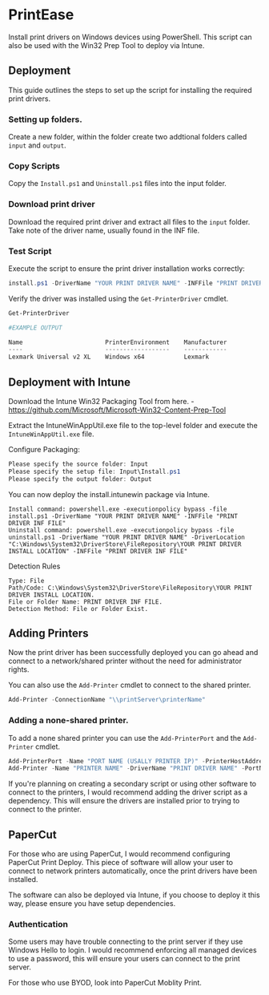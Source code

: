# PrintEase

Install print drivers on Windows devices using PowerShell. This script can also be used with the Win32 Prep Tool to deploy via Intune.

## Deployment
This guide outlines the steps to set up the script for installing the required print drivers.

### Setting up folders.

Create a new folder, within the folder create two addtional folders called `input` and `output`.

### Copy Scripts

Copy the `Install.ps1` and `Uninstall.ps1` files into the input folder.

### Download print driver

Download the required print driver and extract all files to the `input` folder.
Take note of the driver name, usually found in the INF file.

### Test Script

Execute the script to ensure the print driver installation works correctly:

```Powershell
install.ps1 -DriverName "YOUR PRINT DRIVER NAME" -INFFile "PRINT DRIVER INF FILE"
```
Verify the driver was installed using the ```Get-PrinterDriver``` cmdlet.
```Powershell
Get-PrinterDriver

#EXAMPLE OUTPUT

Name                       PrinterEnvironment    Manufacturer
----                       ------------------    ------------
Lexmark Universal v2 XL    Windows x64           Lexmark

```

## Deployment with Intune

Download the Intune Win32 Packaging Tool from here. - https://github.com/Microsoft/Microsoft-Win32-Content-Prep-Tool

Extract the IntuneWinAppUtil.exe file to the top-level folder and execute the ```IntuneWinAppUtil.exe``` file.

Configure Packaging:

```Powershell
Please specify the source folder: Input
Please specify the setup file: Input\Install.ps1
Please specify the output folder: Output
```
You can now deploy the install.intunewin package via Intune.

```Batch
Install command: powershell.exe -executionpolicy bypass -file install.ps1 -DriverName "YOUR PRINT DRIVER NAME" -INFFile "PRINT DRIVER INF FILE"
Uninstall command: powershell.exe -executionpolicy bypass -file uninstall.ps1 -DriverName "YOUR PRINT DRIVER NAME" -DriverLocation "C:\Windows\System32\DriverStore\FileRepository\YOUR PRINT DRIVER INSTALL LOCATION" -INFFile "PRINT DRIVER INF FILE"
```

Detection Rules

```
Type: File
Path/Code: C:\Windows\System32\DriverStore\FileRepository\YOUR PRINT DRIVER INSTALL LOCATION.
File or Folder Name: PRINT DRIVER INF FILE.
Detection Method: File or Folder Exist.
```

## Adding Printers

Now the print driver has been successfully deployed you can go ahead and connect to a network/shared printer without the need for administrator rights.

You can also use the ```Add-Printer``` cmdlet to connect to the shared printer.

```Powershell
Add-Printer -ConnectionName "\\printServer\printerName"
```

### Adding a none-shared printer. 

To add a none shared printer you can use the ```Add-PrinterPort``` and the ```Add-Printer``` cmdlet. 

```Powershell
Add-PrinterPort -Name "PORT NAME (USALLY PRINTER IP)" -PrinterHostAddress "PRINTER IP"
Add-Printer -Name "PRINTER NAME" -DriverName "PRINT DRIVER NAME" -PortName "YOUR PORT NAME"
```

If you're planning on creating a secondary script or using other software to connect to the printers, I would recommend adding the driver script as a dependency. This will ensure the drivers are installed prior to trying to connect to the printer.

## PaperCut

For those who are using PaperCut, I would recommend configuring PaperCut Print Deploy. This piece of software will allow your user to connect to network printers automatically, once the print drivers have been installed. 

The software can also be deployed via Intune, if you choose to deploy it this way, please ensure you have setup dependencies.

### Authentication

Some users may have trouble connecting to the print server if they use Windows Hello to login. I would recommend enforcing all managed devices to use a password, this will ensure your users can connect to the print server. 

For those who use BYOD, look into PaperCut Moblity Print.
